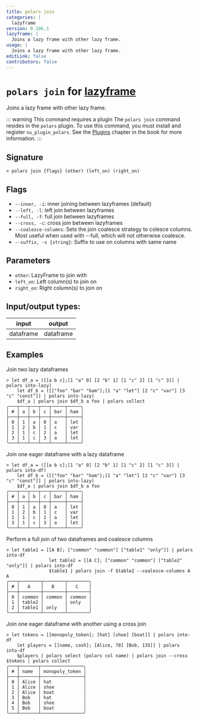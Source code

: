```yaml
---
title: polars join
categories: |
  lazyframe
version: 0.106.1
lazyframe: |
  Joins a lazy frame with other lazy frame.
usage: |
  Joins a lazy frame with other lazy frame.
editLink: false
contributors: false
---
```

<!-- This file is automatically generated. Please edit the command in https://github.com/nushell/nushell instead. -->

# `polars join` for [lazyframe](/commands/categories/lazyframe.md)

<div class='command-title'>Joins a lazy frame with other lazy frame.</div>

::: warning This command requires a plugin
The `polars join` command resides in the `polars` plugin.
To use this command, you must install and register `nu_plugin_polars`.
See the [Plugins](/book/plugins.html) chapter in the book for more information.
:::


## Signature

```> polars join {flags} (other) (left_on) (right_on)```

## Flags

 -  `--inner, -i`: inner joining between lazyframes (default)
 -  `--left, -l`: left join between lazyframes
 -  `--full, -f`: full join between lazyframes
 -  `--cross, -c`: cross join between lazyframes
 -  `--coalesce-columns`: Sets the join coalesce strategy to colesce columns. Most useful when used with --full, which will not otherwise coalesce.
 -  `--suffix, -s {string}`: Suffix to use on columns with same name

## Parameters

 -  `other`: LazyFrame to join with
 -  `left_on`: Left column(s) to join on
 -  `right_on`: Right column(s) to join on


## Input/output types:

| input     | output    |
| --------- | --------- |
| dataframe | dataframe |
## Examples

Join two lazy dataframes
```nu
> let df_a = ([[a b c];[1 "a" 0] [2 "b" 1] [1 "c" 2] [1 "c" 3]] | polars into-lazy)
    let df_b = ([["foo" "bar" "ham"];[1 "a" "let"] [2 "c" "var"] [3 "c" "const"]] | polars into-lazy)
    $df_a | polars join $df_b a foo | polars collect
╭───┬───┬───┬───┬─────┬─────╮
│ # │ a │ b │ c │ bar │ ham │
├───┼───┼───┼───┼─────┼─────┤
│ 0 │ 1 │ a │ 0 │ a   │ let │
│ 1 │ 2 │ b │ 1 │ c   │ var │
│ 2 │ 1 │ c │ 2 │ a   │ let │
│ 3 │ 1 │ c │ 3 │ a   │ let │
╰───┴───┴───┴───┴─────┴─────╯

```

Join one eager dataframe with a lazy dataframe
```nu
> let df_a = ([[a b c];[1 "a" 0] [2 "b" 1] [1 "c" 2] [1 "c" 3]] | polars into-df)
    let df_b = ([["foo" "bar" "ham"];[1 "a" "let"] [2 "c" "var"] [3 "c" "const"]] | polars into-lazy)
    $df_a | polars join $df_b a foo
╭───┬───┬───┬───┬─────┬─────╮
│ # │ a │ b │ c │ bar │ ham │
├───┼───┼───┼───┼─────┼─────┤
│ 0 │ 1 │ a │ 0 │ a   │ let │
│ 1 │ 2 │ b │ 1 │ c   │ var │
│ 2 │ 1 │ c │ 2 │ a   │ let │
│ 3 │ 1 │ c │ 3 │ a   │ let │
╰───┴───┴───┴───┴─────┴─────╯

```

Perform a full join of two dataframes and coalesce columns
```nu
> let table1 = [[A B]; ["common" "common"] ["table1" "only"]] | polars into-df
                let table2 = [[A C]; ["common" "common"] ["table2" "only"]] | polars into-df
                $table1 | polars join -f $table2 --coalesce-columns A A
╭───┬────────┬────────┬────────╮
│ # │   A    │   B    │   C    │
├───┼────────┼────────┼────────┤
│ 0 │ common │ common │ common │
│ 1 │ table2 │        │ only   │
│ 2 │ table1 │ only   │        │
╰───┴────────┴────────┴────────╯

```

Join one eager dataframe with another using a cross join
```nu
> let tokens = [[monopoly_token]; [hat] [shoe] [boat]] | polars into-df
    let players = [[name, cash]; [Alice, 78] [Bob, 135]] | polars into-df
    $players | polars select (polars col name) | polars join --cross $tokens | polars collect
╭───┬───────┬────────────────╮
│ # │ name  │ monopoly_token │
├───┼───────┼────────────────┤
│ 0 │ Alice │ hat            │
│ 1 │ Alice │ shoe           │
│ 2 │ Alice │ boat           │
│ 3 │ Bob   │ hat            │
│ 4 │ Bob   │ shoe           │
│ 5 │ Bob   │ boat           │
╰───┴───────┴────────────────╯

```
